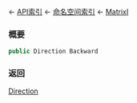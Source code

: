 ← [API索引](Api-Index) ← [命名空间索引](Namespace-Index) ← [MatrixI](VRageMath.MatrixI)

### 概要

```csharp
public Direction Backward
```

### 返回

[Direction](VRageMath.Base6Directions+Direction)

